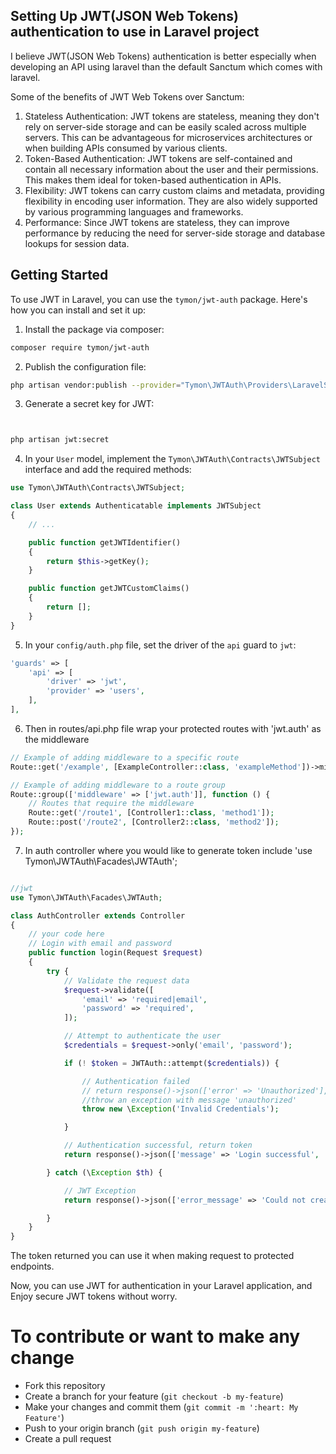 ## Setting Up JWT(JSON Web Tokens) authentication to use in Laravel project

I believe JWT(JSON Web Tokens) authentication is better especially when developing an API using laravel than the default Sanctum which comes with laravel.

Some of the benefits of JWT Web Tokens over Sanctum: 

1. Stateless Authentication: 
    JWT tokens are stateless, meaning they don't rely on server-side storage and can be easily scaled across multiple servers. This can be advantageous for microservices architectures or when building APIs consumed by various clients.
2. Token-Based Authentication: 
    JWT tokens are self-contained and contain all necessary information about the user and their permissions. This makes them ideal for token-based authentication in APIs.
3. Flexibility: 
    JWT tokens can carry custom claims and metadata, providing flexibility in encoding user information. They are also widely supported by various programming languages and frameworks.
4. Performance: 
    Since JWT tokens are stateless, they can improve performance by reducing the need for server-side storage and database lookups for session data.


## Getting Started

To use JWT in Laravel, you can use the `tymon/jwt-auth` package. Here's how you can install and set it up:

1. Install the package via composer:

```bash
composer require tymon/jwt-auth
```

2. Publish the configuration file:

```bash
php artisan vendor:publish --provider="Tymon\JWTAuth\Providers\LaravelServiceProvider"
```

3. Generate a secret key for JWT:

```bash


php artisan jwt:secret
```

4. In your `User` model, implement the `Tymon\JWTAuth\Contracts\JWTSubject` interface and add the required methods:

```php
use Tymon\JWTAuth\Contracts\JWTSubject;

class User extends Authenticatable implements JWTSubject
{
    // ...

    public function getJWTIdentifier()
    {
        return $this->getKey();
    }

    public function getJWTCustomClaims()
    {
        return [];
    }
}
```

5. In your `config/auth.php` file, set the driver of the `api` guard to `jwt`:

```php
'guards' => [
    'api' => [
        'driver' => 'jwt',
        'provider' => 'users',
    ],
],
```

6. Then in routes/api.php file wrap your protected routes with 'jwt.auth' as the middleware

```php
// Example of adding middleware to a specific route
Route::get('/example', [ExampleController::class, 'exampleMethod'])->middleware('jwt.auth');

// Example of adding middleware to a route group
Route::group(['middleware' => ['jwt.auth']], function () {
    // Routes that require the middleware
    Route::get('/route1', [Controller1::class, 'method1']);
    Route::post('/route2', [Controller2::class, 'method2']);
});
```

7. In auth controller where you would like to generate token include  'use Tymon\JWTAuth\Facades\JWTAuth';

```php

//jwt
use Tymon\JWTAuth\Facades\JWTAuth;

class AuthController extends Controller
{
    // your code here
    // Login with email and password
    public function login(Request $request)
    {
        try {
            // Validate the request data
            $request->validate([
                'email' => 'required|email',
                'password' => 'required',
            ]);

            // Attempt to authenticate the user
            $credentials = $request->only('email', 'password');

            if (! $token = JWTAuth::attempt($credentials)) {

                // Authentication failed
                // return response()->json(['error' => 'Unauthorized'], 401);
                //throw an exception with message 'unauthorized'
                throw new \Exception('Invalid Credentials');

            }

            // Authentication successful, return token
            return response()->json(['message' => 'Login successful', 'token' => $token], 200);

        } catch (\Exception $th) {

            // JWT Exception
            return response()->json(['error_message' => 'Could not create token', 'error' => $th->getMessage()], 500);

        }
    }
}
```

The token returned you can use it when making request to protected endpoints.

Now, you can use JWT for authentication in your Laravel application, and Enjoy secure JWT tokens without worry. 

# To contribute or want to make any change
- Fork this repository
- Create a branch for your feature (`git checkout -b my-feature`)
- Make your changes and commit them (`git commit -m ':heart: My Feature'`)
- Push to your origin branch (`git push origin my-feature`)
- Create a pull request

